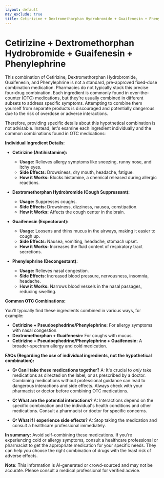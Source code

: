```yaml
---
layout: default
nav_exclude: true
title: Cetirizine + Dextromethorphan Hydrobromide + Guaifenesin + Phenylephrine
---
```


# Cetirizine + Dextromethorphan Hydrobromide + Guaifenesin + Phenylephrine

This combination of Cetirizine, Dextromethorphan Hydrobromide, Guaifenesin, and Phenylephrine is not a standard, pre-approved fixed-dose combination medication.  Pharmacies do not typically stock this precise four-drug combination.  Each ingredient is commonly found in over-the-counter (OTC) medications, but they're usually combined in different subsets to address specific symptoms. Attempting to combine them yourself from separate products is discouraged and potentially dangerous due to the risk of overdose or adverse interactions.

Therefore, providing specific details about this hypothetical combination is not advisable.  Instead, let's examine each ingredient individually and the common combinations found in OTC medications:

**Individual Ingredient Details:**

* **Cetirizine (Antihistamine):**
    * **Usage:** Relieves allergy symptoms like sneezing, runny nose, and itchy eyes.
    * **Side Effects:** Drowsiness, dry mouth, headache, fatigue.
    * **How it Works:** Blocks histamine, a chemical released during allergic reactions.

* **Dextromethorphan Hydrobromide (Cough Suppressant):**
    * **Usage:** Suppresses coughs.
    * **Side Effects:** Drowsiness, dizziness, nausea, constipation.
    * **How it Works:** Affects the cough center in the brain.

* **Guaifenesin (Expectorant):**
    * **Usage:** Loosens and thins mucus in the airways, making it easier to cough up.
    * **Side Effects:** Nausea, vomiting, headache, stomach upset.
    * **How it Works:** Increases the fluid content of respiratory tract secretions.

* **Phenylephrine (Decongestant):**
    * **Usage:** Relieves nasal congestion.
    * **Side Effects:** Increased blood pressure, nervousness, insomnia, headache.
    * **How it Works:** Narrows blood vessels in the nasal passages, reducing swelling.


**Common OTC Combinations:**

You'll typically find these ingredients combined in various ways, for example:

* **Cetirizine + Pseudoephedrine/Phenylephrine:** For allergy symptoms with nasal congestion.
* **Dextromethorphan + Guaifenesin:** For coughs with mucus.
* **Cetirizine + Pseudoephedrine/Phenylephrine + Guaifenesin:** A broader-spectrum allergy and cold medication.


**FAQs (Regarding the use of individual ingredients, not the hypothetical combination):**

* **Q: Can I take these medications together?**  A:  It's crucial to *only* take medications as directed on the label, or as prescribed by a doctor. Combining medications without professional guidance can lead to dangerous interactions and side effects.  Always check with your pharmacist or doctor before combining OTC medications.

* **Q: What are the potential interactions?** A:  Interactions depend on the specific combination and the individual's health conditions and other medications.  Consult a pharmacist or doctor for specific concerns.

* **Q: What if I experience side effects?** A: Stop taking the medication and consult a healthcare professional immediately.


**In summary:**  Avoid self-combining these medications.  If you're experiencing cold or allergy symptoms, consult a healthcare professional or pharmacist to get the appropriate medication for your specific needs. They can help you choose the right combination of drugs with the least risk of adverse effects.


**Note:** This information is AI-generated or crowd-sourced and may not be accurate. Please consult a medical professional for verified advice.